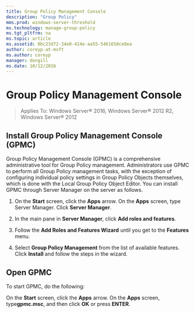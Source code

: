 ```yaml
---
title: Group Policy Management Console
description: "Group Policy"
mms.prod: windows-server-threshold
ms.technology: manage-group-policy
ms.tgt_pltfrm: na
ms.topic: article
ms.assetid: 0bc23d72-34e0-414e-aa55-5461658ce8ea
author: coreyp-at-msft
ms.author: coreyp
manager: dongill
ms.date: 10/12/2016
---
```


# Group Policy Management Console

>Applies To: Windows Server&reg; 2016, Windows Server&reg; 2012 R2, Windows Server&reg; 2012

## Install Group Policy Management Console (GPMC)
Group Policy Management Console (GPMC) is a comprehensive administrative tool for Group Policy management. Administrators use GPMC to perform all Group Policy management tasks, with the exception of configuring individual policy settings in Group Policy Objects themselves, which is done with the Local Group Policy Object Editor. You can install GPMC through Server Manager on the server as follows.

1.  On the **Start** screen, click the **Apps** arrow. On the **Apps** screen, type Server Manager. Click **Server Manager**.

2.  In the main pane in **Server Manager**, click **Add roles and features**.

3.  Follow the **Add Roles and Features Wizard** until you get to the **Features** menu.

4.  Select **Group Policy Management** from the list of available features. Click **Install** and follow the steps in the wizard.

## Open GPMC
To start GPMC, do the following:

On the **Start** screen, click the **Apps** arrow. On the **Apps** screen, type**gpmc.msc**, and then click **OK** or press **ENTER**.


